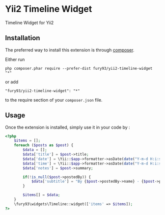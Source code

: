 Yii2 Timeline Widget
====================
Timeline Widget for Yii2

Installation
------------

The preferred way to install this extension is through [composer](http://getcomposer.org/download/).

Either run

```
php composer.phar require --prefer-dist fury93/yii2-timeline-widget "*"
```

or add

```
"fury93/yii2-timeline-widget": "*"
```

to the require section of your `composer.json` file.


Usage
-----

Once the extension is installed, simply use it in your code by  :

```php
<?php
    $items = [];
    foreach ($posts as $post) {
        $data = [];
        $data['title'] = $post->title;
        $data['date'] = \Yii::$app->formatter->asDate(date("Y-m-d H:i:s", strtotime('+330 minutes', strtotime($post->published_at))), 'php:d M,Y');
        $data['time'] = \Yii::$app->formatter->asDate(date("Y-m-d H:i:s", strtotime('+330 minutes', strtotime($post->published_at))), 'php:h:i A');
        $data['notes'] = $post->summary;

        if(!is_null($post->postedBy)) {
            $data['subtitle'] = "By {$post->postedBy->name} - {$post->postedBy->bio}";
        }

        $items[] = $data;
    }
    \fury93\widgets\Timeline::widget(['items' => $items]);
?>
```
